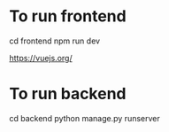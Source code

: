 # To run frontend
cd frontend
npm run dev

https://vuejs.org/
# To run backend
cd backend
python manage.py runserver